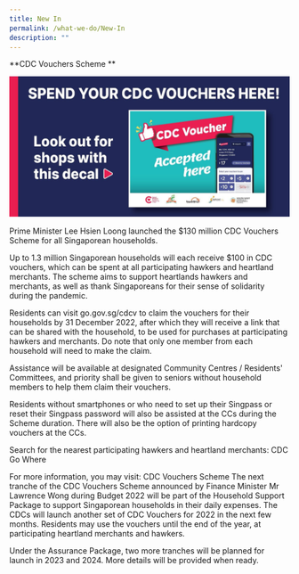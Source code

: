 ```yaml
---
title: New In
permalink: /what-we-do/New-In
description: ""
---
```

**CDC Vouchers Scheme **

![](/images/What%20We%20Do/News%20In/img-20211222-wa0015.jpg)

Prime Minister Lee Hsien Loong launched the $130 million CDC Vouchers Scheme for all Singaporean households.

Up to 1.3 million Singaporean households will each receive $100 in CDC vouchers, which can be spent at all participating hawkers and heartland merchants. The scheme aims to support heartlands hawkers and merchants, as well as thank Singaporeans for their sense of solidarity during the pandemic.

Residents can visit go.gov.sg/cdcv to claim the vouchers for their households by 31 December 2022, after which they will receive a link that can be shared with the household, to be used for purchases at participating hawkers and merchants. Do note that only one member from each household will need to make the claim.

Assistance will be available at designated Community Centres / Residents' Committees, and priority shall be given to seniors without household members to help them claim their vouchers.

Residents without smartphones or who need to set up their Singpass or reset their Singpass password will also be assisted at the CCs during the Scheme duration. There will also be the option of printing hardcopy vouchers at the CCs.

Search for the nearest participating hawkers and heartland merchants: CDC Go Where

For more information, you may visit: CDC Vouchers Scheme
The next tranche of the CDC Vouchers Scheme announced by Finance Minister Mr Lawrence Wong during Budget 2022 will be part of the Household Support Package to support Singaporean households in their daily expenses.  The CDCs will launch another set of CDC Vouchers for 2022 in the next few months. Residents may use the vouchers until the end of the year, at participating heartland merchants and hawkers.

Under the Assurance Package, two more tranches will be planned for launch in 2023 and 2024. More details will be provided when ready.

